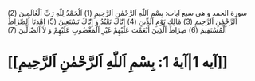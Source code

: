 سورة الحمد و هي سبع آيات:
بِسْمِ اَللّٰهِ اَلرَّحْمٰنِ اَلرَّحِيمِ (1) اَلْحَمْدُ لِلّٰهِ رَبِّ اَلْعٰالَمِينَ (2) اَلرَّحْمٰنِ اَلرَّحِيمِ (3) مٰالِكِ يَوْمِ اَلدِّينِ (4) إِيّٰاكَ نَعْبُدُ وَ إِيّٰاكَ نَسْتَعِينُ (5) اِهْدِنَا اَلصِّرٰاطَ اَلْمُسْتَقِيمَ (6) صِرٰاطَ اَلَّذِينَ أَنْعَمْتَ عَلَيْهِمْ غَيْرِ اَلْمَغْضُوبِ عَلَيْهِمْ وَ لاَ اَلضّٰالِّينَ (7)


# [[آیه 1|آیۀ 1: بِسْمِ اَللّٰهِ اَلرَّحْمٰنِ اَلرَّحِيمِ]]